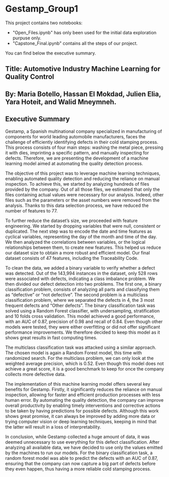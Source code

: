 # Gestamp_Group1

This project contains two notebooks:
- "Open_Files.ipynb" has only been used for the initial data exploration purpuse only. 
- "Capstone_Final.ipynb" contains all the steps of our project.

You can find below the executive summary.

## Title: Automotive Industry Machine Learning for Quality Control

## By: Maria Botello, Hassan El Mokdad, Julien Elia, Yara Hoteit, and Walid Mneymneh.

## Executive Summary 

Gestamp, a Spanish multinational company specialized in manufacturing of components for world leading automobile manufacturers, faces the challenge of efficiently identifying defects in their cold stamping process. This process consists of four main steps: washing the metal piece, pressing it with dies, imprinting a specific pattern, and manually inspecting for defects. Therefore, we are presenting the development of a machine learning model aimed at automating the quality detection process.

The objective of this project was to leverage machine learning techniques, enabling automated quality detection and reducing the reliance on manual inspection. To achieve this, we started by analyzing hundreds of files provided by the company. Out of all those files, we estimated that only the files containing actual values were necessary for our analysis. Indeed, other files such as the parameters or the asset numbers were removed from the analysis. Thanks to this data selection process, we have reduced the number of features to 77. 

To further reduce the dataset’s size, we proceeded with feature engineering. We started by dropping variables that were null, consistent or duplicated. The next step was to encode the date and time features as cyclical variables, representing the day of the month and time of the day. We then analyzed the correlations between variables, or the logical relationships between them, to create new features. This helped us reduce our dataset size to obtain a more robust and efficient model. Our final dataset consists of 47 features, including the Traceability Code. 

To clean the data, we added a binary variable to verify whether a defect was detected. Out of the 143,994 instances in the dataset, only 528 rows were associated with defects, indicating a class imbalance problem. We then divided our defect detection into two problems. The first one, a binary classification problem, consists of analyzing all parts and classifying them as “defective” or “not defective”. The second problem is a multiclass classification problem, where we separated the defects in 4, the 3 most frequent defects and “Other defects”. 
The binary classification task was solved using a Random Forest classifier, with undersampling, stratification and 10 folds cross validation. This model achieved a good performance, with an AUC of 0.87, precision of 0.98 and recall of 0.84. Even though other models were tested, they were either overfitting or did not offer significant performance improvements. We therefore decided to keep this model as it shows great results in fast computing times.

The multiclass classification task was attacked using a similar approach. The chosen model is again a Random Forest model, this time with randomized search. For the multiclass problem, we can only look at the weighted average precision, which is 0.52. Even though this model does not achieve a great score, it is a good benchmark to keep for once the company collects more defective data.

The implementation of this machine learning model offers several key benefits for Gestamp. Firstly, it significantly reduces the reliance on manual inspection, allowing for faster and  efficient production processes with less human error. By automating the quality detection, the company can improve overall productivity by enabling timely interventions and corrective actions to be taken by having predictions for possible defects. Although this work shows great promise, it can always be improved by adding more data or trying computer vision or deep learning techniques, keeping in mind that the latter will result in a loss of interpretability.

In conclusion, while Gestamp collected a huge amount of data, it was deemed unnecessary to use everything for this defect classification. After analyzing all available data, we have decided to use only the values emitted by the machines to run our models. For the binary classification task, a random forest model was able to predict the defects with an AUC of 0.87, ensuring that the company can now capture a big part of defects before they even happen, thus having a more reliable cold stamping process. 
